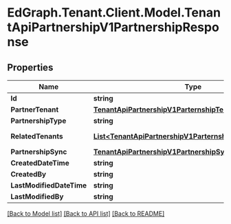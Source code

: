 # EdGraph.Tenant.Client.Model.TenantApiPartnershipV1PartnershipResponse

## Properties

Name | Type | Description | Notes
------------ | ------------- | ------------- | -------------
**Id** | **string** |  | [optional] 
**PartnerTenant** | [**TenantApiPartnershipV1ParternshipTenantResponse**](TenantApiPartnershipV1ParternshipTenantResponse.md) |  | [optional] 
**PartnershipType** | **string** |  | [optional] 
**RelatedTenants** | [**List&lt;TenantApiPartnershipV1ParternshipTenantResponse&gt;**](TenantApiPartnershipV1ParternshipTenantResponse.md) |  | [optional] [readonly] 
**PartnershipSync** | [**TenantApiPartnershipV1PartnershipSyncDTO**](TenantApiPartnershipV1PartnershipSyncDTO.md) |  | [optional] 
**CreatedDateTime** | **string** |  | [optional] 
**CreatedBy** | **string** |  | [optional] 
**LastModifiedDateTime** | **string** |  | [optional] 
**LastModifiedBy** | **string** |  | [optional] 

[[Back to Model list]](../README.md#documentation-for-models) [[Back to API list]](../README.md#documentation-for-api-endpoints) [[Back to README]](../README.md)


